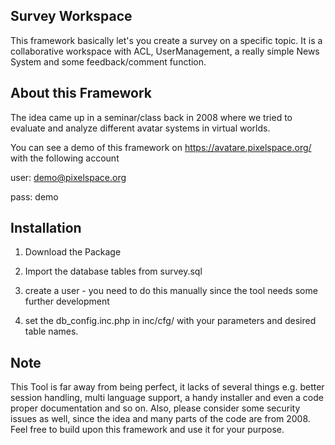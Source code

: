 ## Survey Workspace

This framework basically let's you create a survey on a specific topic. It is a collaborative workspace with ACL, UserManagement, a really simple News System and some feedback/comment function.  

## About this Framework

The idea came up in a seminar/class back in 2008 where we tried to evaluate and analyze different avatar systems in virtual worlds.

You can see a demo of this framework on https://avatare.pixelspace.org/ with the following account

user: demo@pixelspace.org

pass: demo

## Installation

1) Download the Package

2) Import the database tables from survey.sql

3) create a user - you need to do this manually since the tool needs some further development

4) set the db_config.inc.php in inc/cfg/ with your parameters and desired table names.


## Note

This Tool is far away from being perfect, it lacks of several things e.g. better session handling, multi language support, a handy installer and even a code proper documentation and so on. 
Also, please consider some security issues as well, since the idea and many parts of the code are from 2008. Feel free to build upon this framework and use it for your purpose.
 
 
